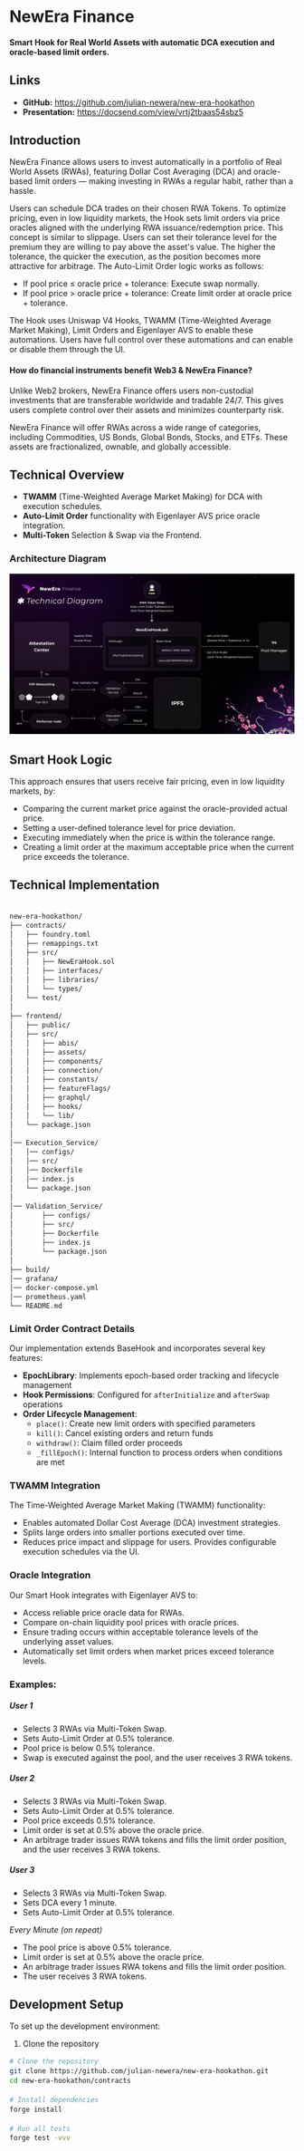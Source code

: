 # NewEra Finance

#### Smart Hook for Real World Assets with automatic DCA execution and oracle-based limit orders.

## Links

- **GitHub:** https://github.com/julian-newera/new-era-hookathon
- **Presentation:** https://docsend.com/view/vrtj2tbaas54sbz5

## Introduction

NewEra Finance allows users to invest automatically in a portfolio of Real World Assets (RWAs), featuring Dollar Cost Averaging (DCA) and oracle-based limit orders — making investing in RWAs a regular habit, rather than a hassle.

Users can schedule DCA trades on their chosen RWA Tokens. To optimize pricing, even in low liquidity markets, the Hook sets limit orders via price oracles aligned with the underlying RWA issuance/redemption price. This concept is similar to slippage. Users can set their tolerance level for the premium they are willing to pay above the asset's value. The higher the tolerance, the quicker the execution, as the position becomes more attractive for arbitrage. The Auto-Limit Order logic works as follows:

- If pool price ≤ oracle price + tolerance: Execute swap normally.
- If pool price > oracle price + tolerance: Create limit order at oracle price + tolerance.

The Hook uses Uniswap V4 Hooks, TWAMM (Time-Weighted Average Market Making), Limit Orders and Eigenlayer AVS to enable these automations. Users have full control over these automations and can enable or disable them through the UI.

#### How do financial instruments benefit Web3 & NewEra Finance?

Unlike Web2 brokers, NewEra Finance offers users non-custodial investments that are transferable worldwide and tradable 24/7. This gives users complete control over their assets and minimizes counterparty risk.

NewEra Finance will offer RWAs across a wide range of categories, including Commodities, US Bonds, Global Bonds, Stocks, and ETFs. These assets are fractionalized, ownable, and globally accessible.

## Technical Overview

- **TWAMM** (Time-Weighted Average Market Making) for DCA with execution schedules.
- **Auto-Limit Order** functionality with Eigenlayer AVS price oracle integration.
- **Multi-Token** Selection & Swap via the Frontend.

### Architecture Diagram

![Architecture](Architecture-Diagram.png)

## Smart Hook Logic
This approach ensures that users receive fair pricing, even in low liquidity markets, by:
- Comparing the current market price against the oracle-provided actual price.
- Setting a user-defined tolerance level for price deviation.
- Executing immediately when the price is within the tolerance range.
- Creating a limit order at the maximum acceptable price when the current price exceeds the tolerance.


## Technical Implementation
``` 

new-era-hookathon/
├── contracts/
│   ├── foundry.toml
│   ├── remappings.txt
│   ├── src/
│   │   ├── NewEraHook.sol
│   │   ├── interfaces/
│   │   ├── libraries/
│   │   └── types/
│   └── test/
│
├── frontend/
│   ├── public/
│   ├── src/
│   │   ├── abis/
│   │   ├── assets/
│   │   ├── components/
│   │   ├── connection/
│   │   ├── constants/
│   │   ├── featureFlags/
│   │   ├── graphql/
│   │   ├── hooks/
│   │   └── lib/
│   └── package.json
│
│── Execution_Service/
│   │── configs/
│   │── src/
│   │── Dockerfile
│   │── index.js
│   └── package.json
│ 
│── Validation_Service/
│       ├── configs/
│       ├── src/
│       ├── Dockerfile
│       ├── index.js
│       └── package.json
│
├── build/
│── grafana/
│── docker-compose.yml
│── prometheus.yaml
└── README.md

```


### Limit Order Contract Details

Our implementation extends BaseHook and incorporates several key features:

- **EpochLibrary**: Implements epoch-based order tracking and lifecycle management
- **Hook Permissions**: Configured for `afterInitialize` and `afterSwap` operations
- **Order Lifecycle Management**: 
  - `place()`: Create new limit orders with specified parameters
  - `kill()`: Cancel existing orders and return funds
  - `withdraw()`: Claim filled order proceeds
  - `_fillEpoch()`: Internal function to process orders when conditions are met

### TWAMM Integration

The Time-Weighted Average Market Making (TWAMM) functionality:
- Enables automated Dollar Cost Average (DCA) investment strategies.
- Splits large orders into smaller portions executed over time.
- Reduces price impact and slippage for users.
Provides configurable execution schedules via the UI.


### Oracle Integration

Our Smart Hook integrates with Eigenlayer AVS to:
- Access reliable price oracle data for RWAs.
- Compare on-chain liquidity pool prices with oracle prices.
- Ensure trading occurs within acceptable tolerance levels of the underlying asset values.
- Automatically set limit orders when market prices exceed tolerance levels.



### Examples:

##### User 1
- Selects 3 RWAs via Multi-Token Swap.
- Sets Auto-Limit Order at 0.5% tolerance.
- Pool price is below 0.5% tolerance.
- Swap is executed against the pool, and the user receives 3 RWA tokens.


##### User 2
- Selects 3 RWAs via Multi-Token Swap.
- Sets Auto-Limit Order at 0.5% tolerance.
- Pool price exceeds 0.5% tolerance.
- Limit order is set at 0.5% above the oracle price.
- An arbitrage trader issues RWA tokens and fills the limit order position, and the user receives 3 RWA tokens.


##### User 3
- Selects 3 RWAs via Multi-Token Swap.
- Sets DCA every 1 minute.
- Sets Auto-Limit Order at 0.5% tolerance.

*Every Minute (on repeat)*
- The pool price is above 0.5% tolerance.
- Limit order is set at 0.5% above the oracle price.
- An arbitrage trader issues RWA tokens and fills the limit order position.
- The user receives 3 RWA tokens.


## Development Setup

To set up the development environment:

1. Clone the repository
```bash
# Clone the repository
git clone https://github.com/julian-newera/new-era-hookathon.git
cd new-era-hookathon/contracts

# Install dependencies
forge install

# Run all tests
forge test -vvv
